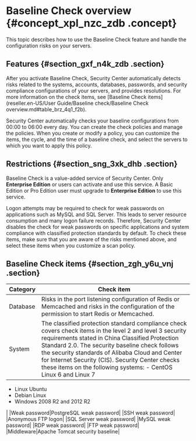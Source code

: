 # Baseline Check overview {#concept_xpl_nzc_zdb .concept}

This topic describes how to use the Baseline Check feature and handle the configuration risks on your servers.

## Features {#section_gxf_n4k_zdb .section}

After you activate Baseline Check, Security Center automatically detects risks related to the systems, accounts, databases, passwords, and security compliance configurations of your servers, and provides resolutions. For more information on the check items, see [Baseline Check items](reseller.en-US/User Guide/Baseline check/Baseline Check overview.md#table_brz_4q1_f2b).

Security Center automatically checks your baseline configurations from 00:00 to 06:00 every day. You can create the check policies and manage the policies. When you create or modify a policy, you can customize the items, the cycle, and the time of a baseline check, and select the servers to which you want to apply this policy.

## Restrictions {#section_sng_3xk_dhb .section}

Baseline Check is a value-added service of Security Center. Only **Enterprise Edition** or users can activate and use this service. A Basic Edition or Pro Edition user must upgrade to **Enterprise Edition** to use this service.

Logon attempts may be required to check for weak passwords on applications such as MySQL and SQL Server. This leads to server resource consumption and many logon failure records. Therefore, Security Center disables the check for weak passwords on specific applications and system compliance with classified protection standards by default. To check these items, make sure that you are aware of the risks mentioned above, and select these items when you customize a scan policy.

## Baseline Check items {#section_zgh_y6u_vnj .section}

|Category|Check item|
|--------|----------|
|Database|Risks in the port listening configuration of Redis or Memcached and risks in the configuration of the permission to start Redis or Memcached.|
|System|The classified protection standard compliance check covers check items in the level 2 and level 3 security requirements stated in China Classified Protection Standard 2.0. The security baseline check follows the security standards of Alibaba Cloud and Center for Internet Security \(CIS\). Security Center checks these items on the following systems: -   CentOS Linux 6 and Linux 7
-   Linux Ubuntu
-   Debian Linux
-   Windows 2008 R2 and 2012 R2

 |
|Weak password|PostgreSQL weak password|
|SSH weak password|
|Anonymous FTP logon|
|SQL Server weak password|
|MySQL weak password|
|RDP weak password|
|FTP weak password|
|Middleware|Apache Tomcat security baseline|


